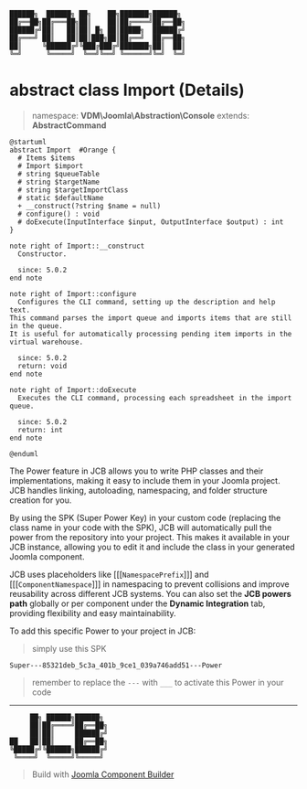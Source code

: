 ```
██████╗  ██████╗ ██╗    ██╗███████╗██████╗
██╔══██╗██╔═══██╗██║    ██║██╔════╝██╔══██╗
██████╔╝██║   ██║██║ █╗ ██║█████╗  ██████╔╝
██╔═══╝ ██║   ██║██║███╗██║██╔══╝  ██╔══██╗
██║     ╚██████╔╝╚███╔███╔╝███████╗██║  ██║
╚═╝      ╚═════╝  ╚══╝╚══╝ ╚══════╝╚═╝  ╚═╝
```
# abstract class Import (Details)
> namespace: **VDM\Joomla\Abstraction\Console**
> extends: **AbstractCommand**

```uml
@startuml
abstract Import  #Orange {
  # Items $items
  # Import $import
  # string $queueTable
  # string $targetName
  # string $targetImportClass
  # static $defaultName
  + __construct(?string $name = null)
  # configure() : void
  # doExecute(InputInterface $input, OutputInterface $output) : int
}

note right of Import::__construct
  Constructor.

  since: 5.0.2
end note

note right of Import::configure
  Configures the CLI command, setting up the description and help text.
This command parses the import queue and imports items that are still in the queue.
It is useful for automatically processing pending item imports in the virtual warehouse.

  since: 5.0.2
  return: void
end note

note right of Import::doExecute
  Executes the CLI command, processing each spreadsheet in the import queue.

  since: 5.0.2
  return: int
end note
 
@enduml
```

The Power feature in JCB allows you to write PHP classes and their implementations, making it easy to include them in your Joomla project. JCB handles linking, autoloading, namespacing, and folder structure creation for you.

By using the SPK (Super Power Key) in your custom code (replacing the class name in your code with the SPK), JCB will automatically pull the power from the repository into your project. This makes it available in your JCB instance, allowing you to edit it and include the class in your generated Joomla component.

JCB uses placeholders like [[[`NamespacePrefix`]]] and [[[`ComponentNamespace`]]] in namespacing to prevent collisions and improve reusability across different JCB systems. You can also set the **JCB powers path** globally or per component under the **Dynamic Integration** tab, providing flexibility and easy maintainability.

To add this specific Power to your project in JCB:

> simply use this SPK
```
Super---85321deb_5c3a_401b_9ce1_039a746add51---Power
```
> remember to replace the `---` with `___` to activate this Power in your code

---
```
     ██╗ ██████╗██████╗
     ██║██╔════╝██╔══██╗
     ██║██║     ██████╔╝
██   ██║██║     ██╔══██╗
╚█████╔╝╚██████╗██████╔╝
 ╚════╝  ╚═════╝╚═════╝
```
> Build with [Joomla Component Builder](https://git.vdm.dev/joomla/Component-Builder)


